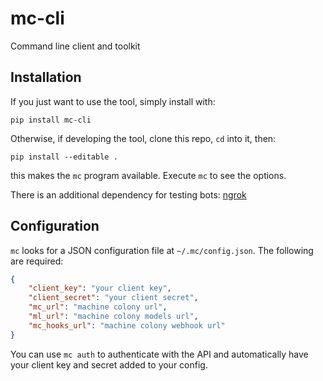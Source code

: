# mc-cli
Command line client and toolkit

## Installation

If you just want to use the tool, simply install with:

    pip install mc-cli


Otherwise, if developing the tool, clone this repo, `cd` into it, then:

    pip install --editable .

this makes the `mc` program available. Execute `mc` to see the options.

There is an additional dependency for testing bots: [ngrok](https://ngrok.com/download)

## Configuration

`mc` looks for a JSON configuration file at `~/.mc/config.json`. The following are required:

```json
{
    "client_key": "your client key",
    "client_secret": "your client secret",
    "mc_url": "machine colony url",
    "ml_url": "machine colony models url",
    "mc_hooks_url": "machine colony webhook url"
}
```

You can use `mc auth` to authenticate with the API and automatically have your client key and secret added to your config.
